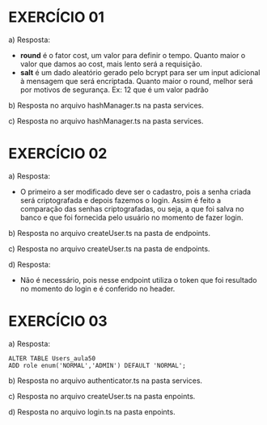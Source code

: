 # EXERCÍCIO 01

a) Resposta:
 - **round** é o fator cost, um valor para definir o tempo. Quanto maior o valor que damos ao cost, mais lento será a requisição. 
 - **salt** é um dado aleatório gerado pelo bcrypt para ser um input adicional à mensagem que será encriptada. Quanto maior o round, melhor será por motivos de segurança. Ex: 12 que é um valor padrão


b) Resposta no arquivo hashManager.ts na pasta services.


c) Resposta no arquivo hashManager.ts na pasta services.


# EXERCÍCIO 02


a) Resposta:
 - O primeiro a ser modificado deve ser o cadastro, pois a senha criada será criptografada e depois fazemos o login. Assim é feito a comparação das senhas criptografadas, ou seja, a que foi salva no banco e que foi fornecida pelo usuário no momento de fazer login.


b) Resposta no arquivo createUser.ts na pasta de endpoints.


c) Resposta no arquivo createUser.ts na pasta de endpoints.


d) Resposta:
 - Não é necessário, pois nesse endpoint utiliza o token que foi resultado no momento do login e é conferido no header.



# EXERCÍCIO 03


a) Resposta:
````
ALTER TABLE Users_aula50
ADD role enum('NORMAL','ADMIN') DEFAULT 'NORMAL';
````

b) Resposta no arquivo authenticator.ts na pasta services.

c) Resposta no arquivo createUser.ts na pasta enpoints.

d) Resposta no arquivo login.ts na pasta enpoints.